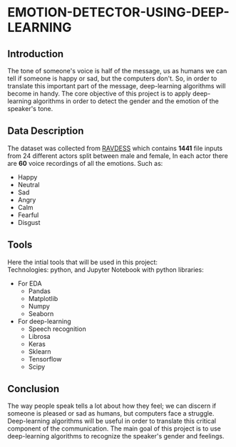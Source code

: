 # EMOTION-DETECTOR-USING-DEEP-LEARNING

## Introduction
The tone of someone's voice is half of the message, us as humans we can tell if someone is happy or sad, but the computers don't. 
So, in order to translate this important part of the message, deep-learning algorithms will become in handy.
The core objective of this project is to apply deep-learning algorithms in order to detect the gender and the emotion of the speaker's tone.
## Data Description
The dataset was collected from [RAVDESS](https://zenodo.org/record/1188976) which contains **1441** file inputs from 24 different actors split between male and female, In each actor there are **60** voice recordings of all the emotions. Such as:
- Happy
- Neutral
- Sad
- Angry
- Calm
- Fearful
- Disgust

## Tools

Here the intial tools that will be used in this project: <br/>
Technologies: python, and Jupyter Notebook with python libraries: 
- For EDA
  - Pandas
  - Matplotlib
  - Numpy
  - Seaborn
- For deep-learning 
  - Speech recognition
  - Librosa
  - Keras
  - Sklearn
  - Tensorflow
  - Scipy

## Conclusion
The way people speak tells a lot about how they feel; we can discern if someone is pleased or sad as humans, but computers face a struggle.
Deep-learning algorithms will be useful in order to translate this critical component of the communication.
The main goal of this project is to use deep-learning algorithms to recognize the speaker's gender and feelings.


